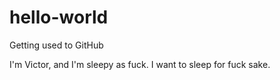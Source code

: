 # hello-world
Getting used to GitHub

I'm Victor, and I'm sleepy as fuck. I want to sleep for fuck sake.

